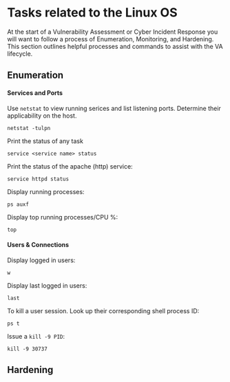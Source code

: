 # Tasks related to the Linux OS
At the start of a Vulnerability Assessment or Cyber Incident Response you will want to follow a process of Enumeration, Monitoring, and Hardening. This section outlines helpful processes and commands to assist with the VA lifecycle.

## Enumeration

#### Services and Ports

Use `netstat` to view running serices and list listening ports. Determine their applicability on the host.

`netstat -tulpn`

Print the status of any task

`service <service name> status`

Print the status of the apache (http) service:

`service httpd status`

Display running processes:

`ps auxf`

Display top running processes/CPU %:

`top`

#### Users & Connections

Display logged in users:

`w`

Display last logged in users:

`last`

To kill a user session. Look up their corresponding shell process ID:

`ps t`

Issue a `kill -9 PID`:

`kill -9 30737`


## Hardening

